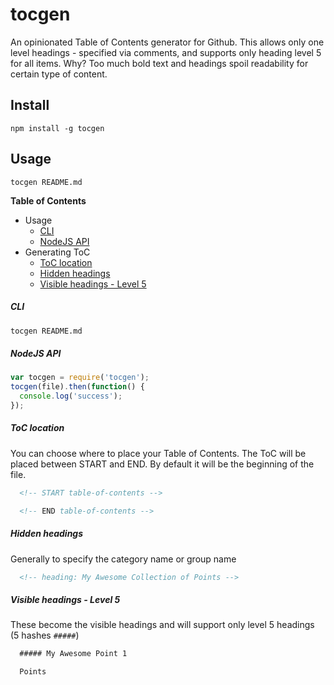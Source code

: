 # tocgen

An opinionated Table of Contents generator for Github. This allows only one level headings - specified via comments, and supports only heading level 5 for all items. Why? Too much bold text and headings spoil readability for certain type of content.

## Install

`npm install -g tocgen`

## Usage

`tocgen README.md`

<!-- START table-of-contents -->
**Table of Contents**

+ Usage
  + [CLI](#cli)
  + [NodeJS API](#nodejs-api)
+ Generating ToC
  + [ToC location](#toc-location)
  + [Hidden headings](#hidden-headings)
  + [Visible headings - Level 5](#visible-headings---level-5)

<!-- END table-of-contents -->

<!-- heading: Usage -->

##### CLI

```sh
tocgen README.md
```

##### NodeJS API

```js
var tocgen = require('tocgen');
tocgen(file).then(function() {
  console.log('success');
});
```

<!-- heading: Generating ToC -->

##### ToC location

You can choose where to place your Table of Contents. The ToC will be placed between START and END. By default it will be the beginning of the file.

```md
  <!-- START table-of-contents -->

  <!-- END table-of-contents -->
```

##### Hidden headings

Generally to specify the category name or group name

```md
  <!-- heading: My Awesome Collection of Points -->
```

##### Visible headings - Level 5

These become the visible headings and will support only level 5 headings (5 hashes `#####`)

```md
  ##### My Awesome Point 1

  Points
```
